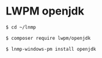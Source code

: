 # LWPM openjdk

```bash
$ cd ~/lnmp

$ composer require lwpm/openjdk

$ lnmp-windows-pm install openjdk
```
